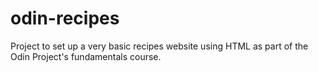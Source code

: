 # odin-recipes

Project to set up a very basic recipes website using HTML as part of the Odin Project's fundamentals course.